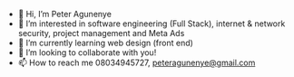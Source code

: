 - 👋 Hi, I’m Peter Agunenye
- 👀 I’m interested in software engineering (Full Stack), internet & network security, project management and Meta Ads
- 🌱 I’m currently learning web design (front end)
- 💞️ I’m looking to collaborate with you!
- 📫 How to reach me 08034945727, peteragunenye@gmail.com

<!---
donpc707/donpc707 is a ✨ special ✨ repository because its `README.md` (this file) appears on your GitHub profile.
You can click the Preview link to take a look at your changes.
--->
